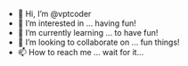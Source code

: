 - 👋 Hi, I’m @vptcoder
- 👀 I’m interested in ... having fun!
- 🌱 I’m currently learning ... to have fun!
- 💞️ I’m looking to collaborate on ... fun things!
- 📫 How to reach me ... wait for it...

<!---
vptcoder/vptcoder is a ✨ special ✨ repository because its `README.md` (this file) appears on your GitHub profile.
You can click the Preview link to take a look at your changes.
--->
